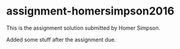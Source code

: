 # assignment-homersimpson2016

This is the assignment solution submitted by Homer Simpson.

Added some stuff after the assignment due.
